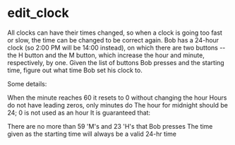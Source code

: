 # edit_clock

All clocks can have their times changed, so when a clock is going too fast or slow, the time can be changed to be correct again. Bob has a 24-hour clock (so 2:00 PM will be 14:00 instead), on which there are two buttons -- the H button and the M button, which increase the hour and minute, respectively, by one. Given the list of buttons Bob presses and the starting time, figure out what time Bob set his clock to.

Some details:

When the minute reaches 60 it resets to 0 without changing the hour
Hours do not have leading zeros, only minutes do
The hour for midnight should be 24; 0 is not used as an hour
It is guaranteed that:

There are no more than 59 'M's and 23 'H's that Bob presses
The time given as the starting time will always be a valid 24-hr time
